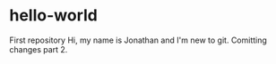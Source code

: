 # hello-world
First repository
Hi, my name is Jonathan and I'm new to git.
Comitting changes part 2.
